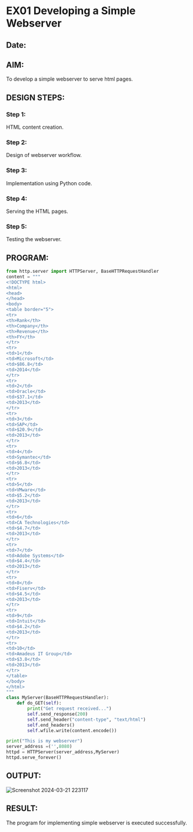 # EX01 Developing a Simple Webserver
## Date:

## AIM:
To develop a simple webserver to serve html pages.

## DESIGN STEPS:
### Step 1: 
HTML content creation.

### Step 2:
Design of webserver workflow.

### Step 3:
Implementation using Python code.

### Step 4:
Serving the HTML pages.

### Step 5:
Testing the webserver.

## PROGRAM:


```py
from http.server import HTTPServer, BaseHTTPRequestHandler
content = """
<!DOCTYPE html>
<html>
<head>
</head>
<body>
<table border="5">
<tr>
<th>Rank</th>
<th>Company</th>
<th>Revenue</th>
<th>FY</th>
</tr>
<tr>
<td>1</td>
<td>Microsoft</td>
<td>$86.8</td>
<td>2014</td>
</tr>
<tr>
<td>2</td>
<td>Oracle</td>
<td>$37.1</td>
<td>2013</td>
</tr>
<tr>
<td>3</td>
<td>SAP</td>
<td>$20.9</td>
<td>2013</td>
</tr>
<tr>
<td>4</td>
<td>Symantec</td>
<td>$6.8</td>
<td>2013</td>
</tr>
<tr>
<td>5</td>
<td>VMware</td>
<td>$5.2</td>
<td>2013</td>
</tr>
<tr>
<td>6</td>
<td>CA Technologies</td>
<td>$4.7</td>
<td>2013</td>
</tr>
<tr>
<td>7</td>
<td>Adobe Systems</td>
<td>$4.4</td>
<td>2013</td>
</tr>
<tr>
<td>8</td>
<td>Fiserv</td>
<td>$4.5</td>
<td>2013</td>
</tr>
<tr>
<td>9</td>
<td>Intuit</td>
<td>$4.2</td>
<td>2013</td>
</tr>
<tr>
<td>10</td>
<td>Amadeus IT Group</td>
<td>$3.8</td>
<td>2013</td>
</tr>
</table>
</body>
</html>
"""
class MyServer(BaseHTTPRequestHandler):
    def do_GET(self):
        print("Get request received...")
        self.send_response(200) 
        self.send_header("content-type", "text/html")       
        self.end_headers()
        self.wfile.write(content.encode())

print("This is my webserver") 
server_address =('',8080)
httpd = HTTPServer(server_address,MyServer)
httpd.serve_forever()
```


## OUTPUT:
![Screenshot 2024-03-21 223117](https://github.com/DHOESH123/simplewebserver/assets/150319589/c9080fc5-09e5-4411-b606-264906677f32)




## RESULT:
The program for implementing simple webserver is executed successfully.
